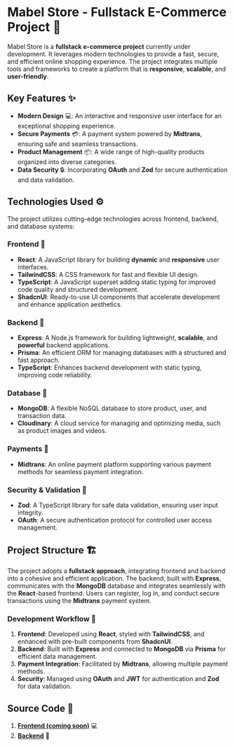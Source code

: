 # **Mabel Store - Fullstack E-Commerce Project 🛒**

Mabel Store is a **fullstack e-commerce project** currently under development. It leverages modern technologies to provide a fast, secure, and efficient online shopping experience. The project integrates multiple tools and frameworks to create a platform that is **responsive**, **scalable**, and **user-friendly**.

## **Key Features** ✨
- **Modern Design** 💻: An interactive and responsive user interface for an exceptional shopping experience.
- **Secure Payments** 💳: A payment system powered by **Midtrans**, ensuring safe and seamless transactions.
- **Product Management** 📦: A wide range of high-quality products organized into diverse categories.
- **Data Security** 🔒: Incorporating **OAuth** and **Zod** for secure authentication and data validation.

## **Technologies Used** ⚙️

The project utilizes cutting-edge technologies across frontend, backend, and database systems:

### **Frontend** 🚀
- **React**: A JavaScript library for building **dynamic** and **responsive** user interfaces.
- **TailwindCSS**: A CSS framework for fast and flexible UI design.
- **TypeScript**: A JavaScript superset adding static typing for improved code quality and structured development.
- **ShadcnUI**: Ready-to-use UI components that accelerate development and enhance application aesthetics.

### **Backend** 🔧
- **Express**: A Node.js framework for building lightweight, **scalable**, and **powerful** backend applications.
- **Prisma**: An efficient ORM for managing databases with a structured and fast approach.
- **TypeScript**: Enhances backend development with static typing, improving code reliability.

### **Database** 💾
- **MongoDB**: A flexible NoSQL database to store product, user, and transaction data.
- **Cloudinary**: A cloud service for managing and optimizing media, such as product images and videos.

### **Payments** 💸
- **Midtrans**: An online payment platform supporting various payment methods for seamless payment integration.

### **Security & Validation** 🔐
- **Zod**: A TypeScript library for safe data validation, ensuring user input integrity.
- **OAuth**: A secure authentication protocol for controlled user access management.

## **Project Structure** 🏗️

The project adopts a **fullstack approach**, integrating frontend and backend into a cohesive and efficient application. The backend, built with **Express**, communicates with the **MongoDB** database and integrates seamlessly with the **React**-based frontend. Users can register, log in, and conduct secure transactions using the **Midtrans** payment system.

### **Development Workflow** 🔄
1. **Frontend**: Developed using **React**, styled with **TailwindCSS**, and enhanced with pre-built components from **ShadcnUI**.
2. **Backend**: Built with **Express** and connected to **MongoDB** via **Prisma** for efficient data management.
3. **Payment Integration**: Facilitated by **Midtrans**, allowing multiple payment methods.
4. **Security**: Managed using **OAuth** and **JWT** for authentication and **Zod** for data validation.

## **Source Code** 🔗
1. **[Frontend (coming soon)]()** 💻  
2. **[Backend](https://github.com/denisetiya/mabel-store-api.git)** 🔧
